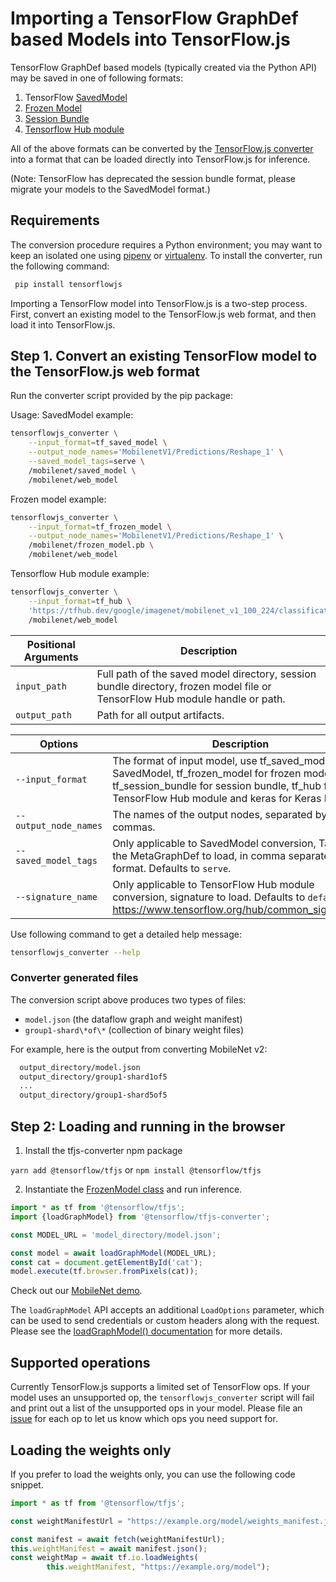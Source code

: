 # Importing a TensorFlow GraphDef based Models into TensorFlow.js

TensorFlow GraphDef based models (typically created via the Python API) may be saved in one of following formats:
1. TensorFlow [SavedModel](https://www.tensorflow.org/programmers_guide/saved_model#overview_of_saving_and_restoring_models)
2. [Frozen Model](https://www.tensorflow.org/mobile/prepare_models#how_do_you_get_a_model_you_can_use_on_mobile)
3. [Session Bundle](https://github.com/tensorflow/tensorflow/blob/master/tensorflow/contrib/session_bundle/README.md)
4. [Tensorflow Hub module](https://www.tensorflow.org/hub/)

All of the above formats can be converted by the [TensorFlow.js converter](https://github.com/tensorflow/tfjs/tree/master/tfjs-converter) into a format that can be loaded directly into TensorFlow.js for inference.

(Note: TensorFlow has deprecated the session bundle format, please migrate your models to the SavedModel format.)

## Requirements

The conversion procedure requires a Python environment; you may want to keep an isolated one using [pipenv](https://github.com/pypa/pipenv) or [virtualenv](https://virtualenv.pypa.io).  To install the converter, run the following command:

```bash
 pip install tensorflowjs
```

Importing a TensorFlow model into TensorFlow.js is a two-step process. First, convert an existing model to the TensorFlow.js web format, and then load it into TensorFlow.js.

## Step 1. Convert an existing TensorFlow model to the TensorFlow.js web format

Run the converter script provided by the pip package:

Usage:
SavedModel example:

```bash
tensorflowjs_converter \
    --input_format=tf_saved_model \
    --output_node_names='MobilenetV1/Predictions/Reshape_1' \
    --saved_model_tags=serve \
    /mobilenet/saved_model \
    /mobilenet/web_model
```

Frozen model example:

```bash
tensorflowjs_converter \
    --input_format=tf_frozen_model \
    --output_node_names='MobilenetV1/Predictions/Reshape_1' \
    /mobilenet/frozen_model.pb \
    /mobilenet/web_model
```

Tensorflow Hub module example:

```bash
tensorflowjs_converter \
    --input_format=tf_hub \
    'https://tfhub.dev/google/imagenet/mobilenet_v1_100_224/classification/1' \
    /mobilenet/web_model
```

|Positional Arguments | Description |
|---|---|
|`input_path`  | Full path of the saved model directory, session bundle directory, frozen model file or TensorFlow Hub module handle or path.|
|`output_path` | Path for all output artifacts.|

| Options | Description
|---|---|
|`--input_format`     | The format of input model, use tf_saved_model for SavedModel, tf_frozen_model for frozen model, tf_session_bundle for session bundle, tf_hub for TensorFlow Hub module and keras for Keras HDF5. |
|`--output_node_names`| The names of the output nodes, separated by commas.|
|`--saved_model_tags` | Only applicable to SavedModel conversion, Tags of the MetaGraphDef to load, in comma separated format. Defaults to `serve`.|
|`--signature_name`   | Only applicable to TensorFlow Hub module conversion, signature to load. Defaults to `default`. See https://www.tensorflow.org/hub/common_signatures/.|

Use following command to get a detailed help message:

```bash
tensorflowjs_converter --help
```

### Converter generated files

The conversion script above produces two types of files:

* `model.json` (the dataflow graph and weight manifest)
* `group1-shard\*of\*` (collection of binary weight files)

For example, here is the output from converting MobileNet v2:

```html
  output_directory/model.json
  output_directory/group1-shard1of5
  ...
  output_directory/group1-shard5of5
```

## Step 2: Loading and running in the browser

1. Install the tfjs-converter npm package

`yarn add @tensorflow/tfjs` or `npm install @tensorflow/tfjs`

2. Instantiate the [FrozenModel class](https://github.com/tensorflow/tfjs-converter/blob/master/src/executor/frozen_model.ts) and run inference.

```js
import * as tf from '@tensorflow/tfjs';
import {loadGraphModel} from '@tensorflow/tfjs-converter';

const MODEL_URL = 'model_directory/model.json';

const model = await loadGraphModel(MODEL_URL);
const cat = document.getElementById('cat');
model.execute(tf.browser.fromPixels(cat));
```

Check out our [MobileNet demo](https://github.com/tensorflow/tfjs-converter/tree/master/tfjs-converter/demo/mobilenet).

The `loadGraphModel` API accepts an additional `LoadOptions` parameter, which can be used to send credentials or custom headers along with the request. Please see the [loadGraphModel() documentation](https://js.tensorflow.org/api/1.0.0/#loadGraphModel) for more details.

## Supported operations

Currently TensorFlow.js supports a limited set of TensorFlow ops. If your model uses an unsupported op, the `tensorflowjs_converter` script will fail and print out a list of the unsupported ops in your model. Please file an [issue](https://github.com/tensorflow/tfjs/issues) for each op to let us know which ops you need support for.

## Loading the weights only

If you prefer to load the weights only, you can use the following code snippet.

```js
import * as tf from '@tensorflow/tfjs';

const weightManifestUrl = "https://example.org/model/weights_manifest.json";

const manifest = await fetch(weightManifestUrl);
this.weightManifest = await manifest.json();
const weightMap = await tf.io.loadWeights(
        this.weightManifest, "https://example.org/model");
